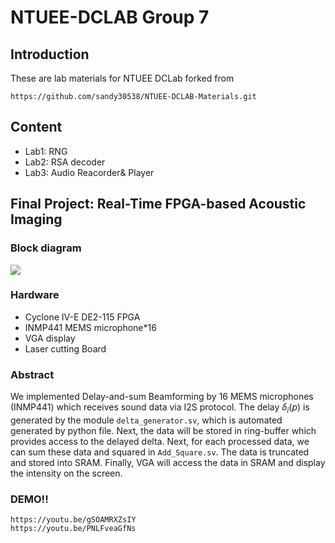 # NTUEE-DCLAB Group 7
## Introduction
These are lab materials for NTUEE DCLab forked from 
```
https://github.com/sandy30538/NTUEE-DCLAB-Materials.git
```

## Content
* Lab1: RNG
* Lab2: RSA decoder
* Lab3: Audio Reacorder& Player

## Final Project: Real-Time FPGA-based Acoustic Imaging
### Block diagram
![](https://i.imgur.com/ChjdSh4.png)

### Hardware
* Cyclone IV-E DE2-115 FPGA
* INMP441 MEMS microphone*16
* VGA display
* Laser cutting Board

### Abstract
We implemented Delay-and-sum Beamforming by 16 MEMS microphones (INMP441) which receives sound data via I2S protocol. The delay $\delta_i(p)$ is generated by the module `delta_generator.sv`, which is automated generated by python file. Next, the data will be stored in ring-buffer which provides access to the delayed delta. Next, for each processed data, we can sum these data and squared in `Add_Square.sv`. The data is truncated and stored into SRAM. Finally, VGA will access the data in SRAM and display the intensity on the screen.

### DEMO!!
```
https://youtu.be/gSOAMRXZsIY
https://youtu.be/PNLFveaGfNs
```

